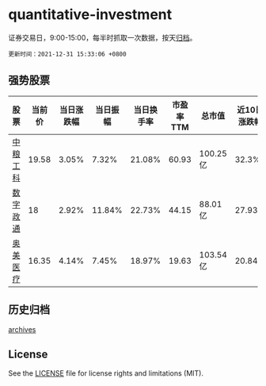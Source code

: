 # quantitative-investment

证券交易日，9:00-15:00，每半时抓取一次数据，按天[归档](archives)。

`更新时间：2021-12-31 15:33:06 +0800`

## 强势股票

|股票|当前价|当日涨跌幅|当日振幅|当日换手率|市盈率TTM|总市值|近10日涨跌幅|
|----|----|----|----|----|----|----|----|
|[中粮工科](https://xueqiu.com/S/SZ301058)|19.58|3.05%|7.32%|21.08%|60.93|100.25亿|32.3%|
|[数字政通](https://xueqiu.com/S/SZ300075)|18|2.92%|11.84%|22.73%|44.15|88.01亿|27.93%|
|[奥美医疗](https://xueqiu.com/S/SZ002950)|16.35|4.14%|7.45%|18.97%|19.63|103.54亿|20.84%|

## 历史归档

[archives](archives)

## License

See the [LICENSE](LICENSE) file for license rights and limitations (MIT).